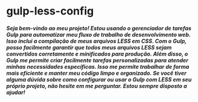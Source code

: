 # gulp-less-config
##### Seja bem-vindo ao meu projeto! Estou usando o gerenciador de tarefas Gulp para automatizar meu fluxo de trabalho de desenvolvimento web. Isso inclui a compilação de meus arquivos LESS em CSS. Com o Gulp, posso facilmente garantir que todos meus arquivos LESS sejam convertidos corretamente e minificados para produção. Além disso, o Gulp me permite criar facilmente tarefas personalizadas para atender minhas necessidades específicas. Isso me permite trabalhar de forma mais eficiente e manter meu código limpo e organizado. Se você tiver alguma dúvida sobre como configurar ou usar o Gulp com LESS em seu próprio projeto, não hesite em me perguntar. Estou sempre disposto a ajudar!
